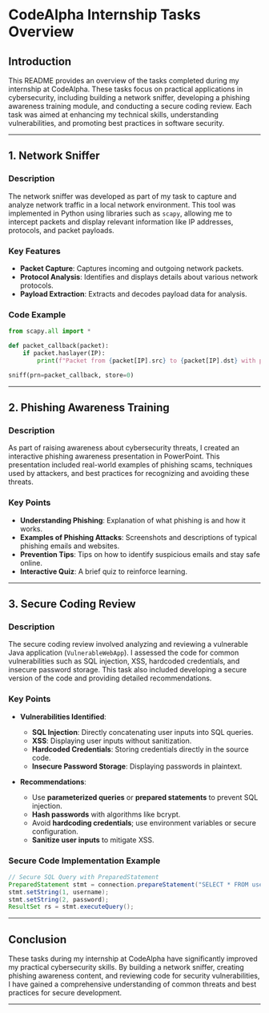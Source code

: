 # CodeAlpha Internship Tasks Overview

## Introduction
This README provides an overview of the tasks completed during my internship at CodeAlpha. These tasks focus on practical applications in cybersecurity, including building a network sniffer, developing a phishing awareness training module, and conducting a secure coding review. Each task was aimed at enhancing my technical skills, understanding vulnerabilities, and promoting best practices in software security.

---

## 1. Network Sniffer
### Description
The network sniffer was developed as part of my task to capture and analyze network traffic in a local network environment. This tool was implemented in Python using libraries such as `scapy`, allowing me to intercept packets and display relevant information like IP addresses, protocols, and packet payloads.

### Key Features
- **Packet Capture**: Captures incoming and outgoing network packets.
- **Protocol Analysis**: Identifies and displays details about various network protocols.
- **Payload Extraction**: Extracts and decodes payload data for analysis.

### Code Example
```python
from scapy.all import *

def packet_callback(packet):
    if packet.haslayer(IP):
        print(f"Packet from {packet[IP].src} to {packet[IP].dst} with protocol {packet.proto}")

sniff(prn=packet_callback, store=0)
```

---

## 2. Phishing Awareness Training
### Description
As part of raising awareness about cybersecurity threats, I created an interactive phishing awareness presentation in PowerPoint. This presentation included real-world examples of phishing scams, techniques used by attackers, and best practices for recognizing and avoiding these threats.

### Key Points
- **Understanding Phishing**: Explanation of what phishing is and how it works.
- **Examples of Phishing Attacks**: Screenshots and descriptions of typical phishing emails and websites.
- **Prevention Tips**: Tips on how to identify suspicious emails and stay safe online.
- **Interactive Quiz**: A brief quiz to reinforce learning.

---

## 3. Secure Coding Review
### Description
The secure coding review involved analyzing and reviewing a vulnerable Java application (`VulnerableWebApp`). I assessed the code for common vulnerabilities such as SQL injection, XSS, hardcoded credentials, and insecure password storage. This task also included developing a secure version of the code and providing detailed recommendations.

### Key Points
- **Vulnerabilities Identified**:
  - **SQL Injection**: Directly concatenating user inputs into SQL queries.
  - **XSS**: Displaying user inputs without sanitization.
  - **Hardcoded Credentials**: Storing credentials directly in the source code.
  - **Insecure Password Storage**: Displaying passwords in plaintext.

- **Recommendations**:
  - Use **parameterized queries** or **prepared statements** to prevent SQL injection.
  - **Hash passwords** with algorithms like bcrypt.
  - Avoid **hardcoding credentials**; use environment variables or secure configuration.
  - **Sanitize user inputs** to mitigate XSS.

### Secure Code Implementation Example
```java
// Secure SQL Query with PreparedStatement
PreparedStatement stmt = connection.prepareStatement("SELECT * FROM users WHERE username = ? AND password = ?");
stmt.setString(1, username);
stmt.setString(2, password);
ResultSet rs = stmt.executeQuery();
```

---

## Conclusion
These tasks during my internship at CodeAlpha have significantly improved my practical cybersecurity skills. By building a network sniffer, creating phishing awareness content, and reviewing code for security vulnerabilities, I have gained a comprehensive understanding of common threats and best practices for secure development.

---

